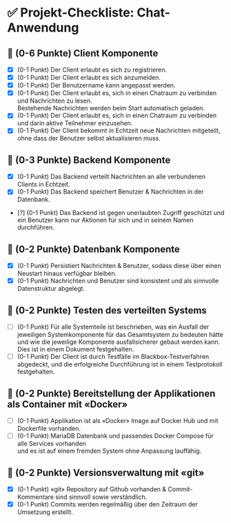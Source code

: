 # ✅ Projekt-Checkliste: Chat-Anwendung

## 📌 (0-6 Punkte) Client Komponente

- [x] (0-1 Punkt) Der Client erlaubt es sich zu registrieren.
- [x] (0-1 Punkt) Der Client erlaubt es sich anzumelden.
- [x] (0-1 Punkt) Der Benutzername kann angepasst werden.
- [x] (0-1 Punkt) Der Client erlaubt es, sich in einen Chatraum zu verbinden und Nachrichten zu lesen.  
       Bestehende Nachrichten werden beim Start automatisch geladen.
- [x] (0-1 Punkt) Der Client erlaubt es, sich in einen Chatraum zu verbinden und darin aktive Teilnehmer einzusehen.
- [x] (0-1 Punkt) Der Client bekommt in Echtzeit neue Nachrichten mitgeteilt, ohne dass der Benutzer selbst aktualisieren muss.

## 📌 (0-3 Punkte) Backend Komponente

- [x] (0-1 Punkt) Das Backend verteilt Nachrichten an alle verbundenen Clients in Echtzeit.
- [x] (0-1 Punkt) Das Backend speichert Benutzer & Nachrichten in der Datenbank.
- [?] (0-1 Punkt) Das Backend ist gegen unerlaubten Zugriff geschützt und ein Benutzer kann nur Aktionen für sich und in seinem Namen durchführen.

## 📌 (0-2 Punkte) Datenbank Komponente

- [x] (0-1 Punkt) Persistiert Nachrichten & Benutzer, sodass diese über einen Neustart hinaus verfügbar bleiben.
- [x] (0-1 Punkt) Nachrichten und Benutzer sind konsistent und als sinnvolle Datenstruktur abgelegt.

## 📌 (0-2 Punkte) Testen des verteilten Systems

- [ ] (0-1 Punkt) Für alle Systemteile ist beschrieben, was ein Ausfall der jeweiligen Systemkomponente für das Gesamtsystem zu bedeuten hätte  
       und wie die jeweilige Komponente ausfallsicherer gebaut werden kann. Dies ist in einem Dokument festgehalten.
- [ ] (0-1 Punkt) Der Client ist durch Testfälle im Blackbox-Testverfahren abgedeckt, und die erfolgreiche Durchführung ist in einem Testprotokoll festgehalten.

## 📌 (0-2 Punkte) Bereitstellung der Applikationen als Container mit «Docker»

- [ ] (0-1 Punkt) Applikation ist als «Docker» Image auf Docker Hub und mit Dockerfile vorhanden.
- [ ] (0-1 Punkt) MariaDB Datenbank und passendes Docker Compose für alle Services vorhanden  
       und es ist auf einem fremden System ohne Anpassung lauffähig.

## 📌 (0-2 Punkte) Versionsverwaltung mit «git»

- [x] (0-1 Punkt) «git» Repository auf Github vorhanden & Commit-Kommentare sind sinnvoll sowie verständlich.
- [x] (0-1 Punkt) Commits werden regelmäßig über den Zeitraum der Umsetzung erstellt.
